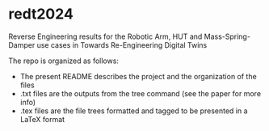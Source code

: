 # redt2024
Reverse Engineering results for the Robotic Arm, HUT and Mass-Spring-Damper use cases in Towards Re-Engineering Digital Twins

The repo is organized as follows:
- The present README describes the project and the organization of the files
- .txt files are the outputs from the tree command (see the paper for more info)
- .tex files are the file trees formatted and tagged to be presented in a LaTeX
  format
